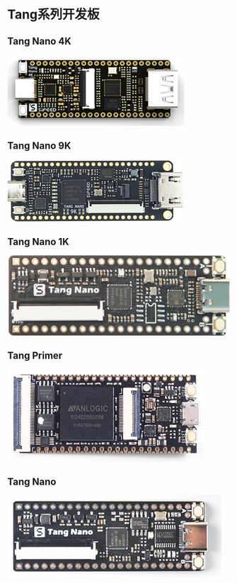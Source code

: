# Tang系列开发板


## Tang Nano 4K

[![Tang Nano 4K](./../../assets/Tang/Nano_4K/Nano_4K.png)](./Tang-Nano/Nano-4K.md)

## Tang Nano 9K

[![Tang Nano 9K](./../../assets/Tang/Nano-9K/9K.png)](./Tang-Nano/Nano-9K.md)
## Tang Nano 1K

[![Tang Nano 1K](./Tang-Nano/assets/1k-1.jpg)](./Tang-Nano/Tang-Nano-1k.md)


## Tang Primer 
[![Tang Primer](./../../assets/Tang/permier/Tang_permier.jpg)](./Tang-primer/Tang-primer.md)

## Tang Nano

[![Tang Nano](./../../assets/Tang/Nano/Tang_Nano.jpg)](./Tang-Nano/Tang-Nano.md)

